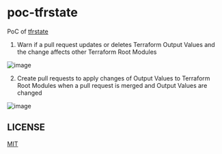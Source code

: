 # poc-tfrstate

PoC of [tfrstate](https://github.com/suzuki-shunsuke/tfrstate)

1. Warn if a pull request updates or deletes Terraform Output Values and the change affects other Terraform Root Modules

![image](https://github.com/user-attachments/assets/128ee2ee-1e69-4303-b835-2e963b519c58)

2. Create pull requests to apply changes of Output Values to Terraform Root Modules when a pull request is merged and Output Values are changed

![image](https://github.com/user-attachments/assets/2e1900a2-49af-4574-b342-95cf0ba38225)

## LICENSE

[MIT](LICENSE)
